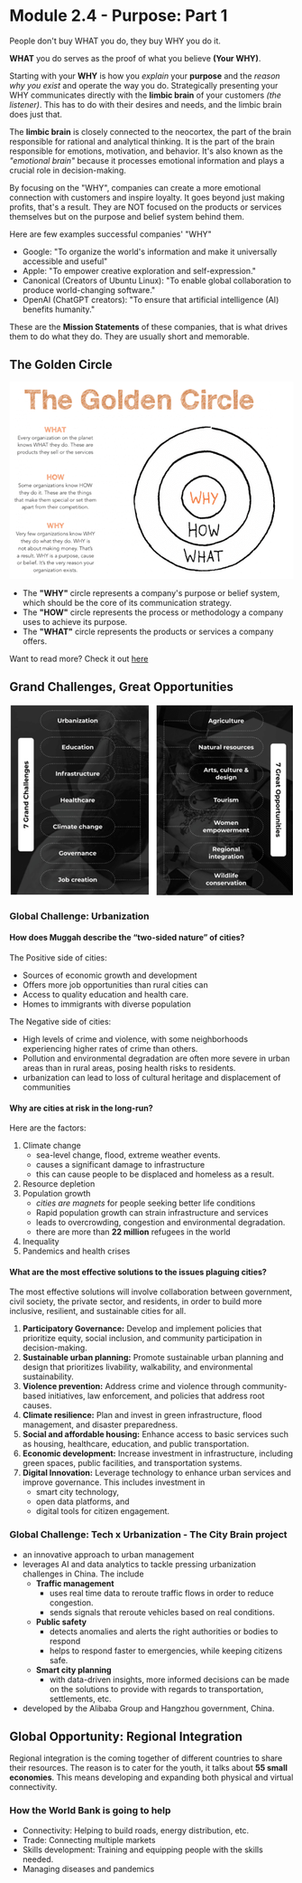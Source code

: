 # Module 2.4 - Purpose: Part 1

People don't buy WHAT you do, they buy WHY you do it.

**WHAT** you do serves as the proof of what you believe **(Your WHY)**.

Starting with your **WHY** is how you *explain* your **purpose** and the *reason why you exist* and operate the way you do. Strategically presenting your WHY communicates directly with the **limbic brain** of your customers *(the listener)*. This has to do with their desires and needs, and the limbic brain does just that.

The **limbic brain** is closely connected to the neocortex, the part of the brain responsible for rational and analytical thinking. It is the part of the brain responsible for emotions, motivation, and behavior. It's also known as the *"emotional brain"* because it processes emotional information and plays a crucial role in decision-making.

By focusing on the "WHY", companies can create a more emotional connection with customers and inspire loyalty. It goes beyond just making profits, that's a result. They are NOT focused on the products or services themselves but on the purpose and belief system behind them.

Here are few examples successful companies' "WHY"

- Google: "To organize the world's information and make it universally accessible and useful"
- Apple: "To empower creative exploration and self-expression."
- Canonical (Creators of Ubuntu Linux): "To enable global collaboration to produce world-changing software."
- OpenAI (ChatGPT creators): "To ensure that artificial intelligence (AI) benefits humanity."

These are the **Mission Statements** of these companies, that is what drives them to do what they do. They are usually short and memorable.

## The Golden Circle

![the golden circle](../screenshots/the-golden-circle.png "Source: smartinsights.com")

- The **"WHY"** circle represents a company's purpose or belief system, which should be the core of its communication strategy.
- The **"HOW"** circle represents the process or methodology a company uses to achieve its purpose.
- The **"WHAT"** circle represents the products or services a company offers.

Want to read more? Check it out [here](https://bit.ly/the-golden-circle-model "Golden Circle model: Simon Sinek’s theory of value proposition ‘start with why’")

## Grand Challenges, Great Opportunities

![gcgo](../screenshots/gcgo.png)

### Global Challenge: Urbanization

#### **How does Muggah describe the “two-sided nature” of cities?**

The Positive side of cities:

- Sources of economic growth and development
- Offers more job opportunities than rural cities can
- Access to quality education and health care.
- Homes to immigrants with diverse population

The Negative side of cities:

- High levels of crime and violence, with some neighborhoods experiencing higher rates of crime than others.
- Pollution and environmental degradation are often more severe in urban areas than in rural areas, posing health risks to residents.
- urbanization can lead to loss of cultural heritage and displacement of communities

#### **Why are cities at risk in the long-run?**

Here are the factors:

1. Climate change
   - sea-level change, flood, extreme weather events.
   - causes a significant damage to infrastructure
   - this can cause people to be displaced and homeless as a result.
2. Resource depletion
3. Population growth
   - *cities are magnets* for people seeking better life conditions
   - Rapid population growth can strain infrastructure and services
   - leads to overcrowding, congestion and environmental degradation.
   - there are more than **22 million** refugees in the world
4. Inequality
5. Pandemics and health crises

#### What are the most effective solutions to the issues plaguing cities?

The most effective solutions will involve collaboration between government, civil society, the private sector, and residents, in order to build more inclusive, resilient, and sustainable cities for all.

1. **Participatory Governance:** Develop and implement policies that prioritize equity, social inclusion, and community participation in decision-making.
2. **Sustainable urban planning:** Promote sustainable urban planning and design that prioritizes livability, walkability, and environmental sustainability.
3. **Violence prevention:** Address crime and violence through community-based initiatives, law enforcement, and policies that address root causes.
4. **Climate resilience:** Plan and invest in green infrastructure, flood management, and disaster preparedness.
5. **Social and affordable housing:** Enhance access to basic services such as housing, healthcare, education, and public transportation.
6. **Economic development:** Increase investment in infrastructure, including green spaces, public facilities, and transportation systems.
7. **Digital Innovation:** Leverage technology to enhance urban services and improve governance. This includes investment in
   - smart city technology,
   - open data platforms, and
   - digital tools for citizen engagement.

### Global Challenge: Tech x Urbanization - The City Brain project

- an innovative approach to urban management
- leverages AI and data analytics to tackle pressing urbanization challenges in China. The include
  - **Traffic management**
    - uses real time data to reroute traffic flows in order to reduce congestion.
    - sends signals that reroute vehicles based on real conditions.
  - **Public safety**
    - detects anomalies and alerts the right authorities or bodies to respond
    - helps to respond faster to emergencies, while keeping citizens safe.
  - **Smart city planning**
    - with data-driven insights, more informed decisions can be made on the solutions to provide with regards to transportation, settlements, etc.
- developed by the Alibaba Group and Hangzhou government, China.

## Global Opportunity: Regional Integration

Regional integration is the coming together of different countries to share their resources. The reason is to cater for the youth, it talks about **55 small economies**. This means developing and expanding both physical and virtual connectivity.

### How the World Bank is going to help

- Connectivity: Helping to build roads, energy distribution, etc.
- Trade: Connecting multiple markets
- Skills development: Training and equipping people with the skills needed.
- Managing diseases and pandemics
